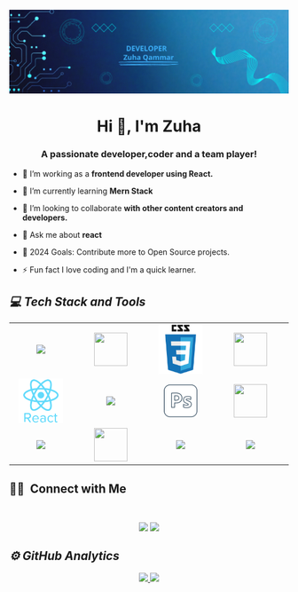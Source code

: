![logo](https://github.com/ZuhaQammar/ZuhaQammar/blob/main/github%20banner.png)



<h1 align="center">Hi 👋, I'm Zuha</h1>
<h3 align="center">A passionate developer,coder and a team player!</h3>

- 🔭 I’m working as a **frontend developer using React.**

- 🌱 I’m currently learning **Mern Stack**

- 👯 I’m looking to collaborate **with other content creators and developers.**

- 💬 Ask me about **react**
  
- 🥅 2024 Goals: Contribute more to Open Source projects.
  
- ⚡ Fun fact I love coding and I'm a quick learner.

<h2><i>💻 Tech Stack and Tools</i></h2>

<table width="100">
<tr>
    <td align='center' width="190">
        <img src="https://github.com/abranhe/programming-languages-logos/blob/master/src/javascript/javascript.svg" width="60">
    </td>
    <td align='center'>
        <img src="https://upload.wikimedia.org/wikipedia/commons/thumb/3/38/HTML5_Badge.svg/600px-HTML5_Badge.svg.png" height="60" width="60">
    </td>
    <td align='center'>
        <img src="https://raw.githubusercontent.com/devicons/devicon/master/icons/css3/css3-original-wordmark.svg" width="80" height="90">
    </td>
    <td align='center'>
        <img src="https://upload.wikimedia.org/wikipedia/commons/thumb/b/b2/Bootstrap_logo.svg/2560px-Bootstrap_logo.svg.png" height="60" width="60">
    </td>
    
</tr>
<tr>
    <td align='center'>
        <img src="https://raw.githubusercontent.com/devicons/devicon/master/icons/react/react-original-wordmark.svg" height="80">
    </td>
    <td align='center'>
        <img src="https://www.vectorlogo.zone/logos/figma/figma-icon.svg">
    </td>
    <td align='center'>
        <img src="https://raw.githubusercontent.com/devicons/devicon/master/icons/photoshop/photoshop-line.svg" alt="photoshop" width="60" height="60">
    </td>
    <td align='center' width="190">
        <img src="https://static.vecteezy.com/system/resources/previews/012/697/295/non_2x/3d-python-programming-language-logo-free-png.png"  width="60" height="60">
    </td>

</tr>
<tr>
     <td align='center'>
        <img src="https://www.skillfinder.com.au/media/wysiwyg/mongodb-logo-skill-finder.png">
    </td>
     <td align='center' width="190">
        <img src="https://www.vectorlogo.zone/logos/tailwindcss/tailwindcss-icon.svg" width="60" height="60">
    </td>
     <td align='center' width="190">
        <img src="https://www.vectorlogo.zone/logos/git-scm/git-scm-icon.svg" >
    </td>
    <td align='center'>
        <img src="https://upload.wikimedia.org/wikipedia/commons/thumb/9/9a/Visual_Studio_Code_1.35_icon.svg/2048px-Visual_Studio_Code_1.35_icon.svg.png" width="40">
    </td>
   
</tr>

</table>


## 🤝🏻 &nbsp;Connect with Me
<br>
<p align="center">
<a href="https://www.linkedin.com/in/zuha-qammar-166882214/"><img src="https://img.shields.io/badge/-Zuha%20Qammar-0077B5?style=flat&logo=Linkedin&logoColor=white"/></a>
<a href="mailto:contact@Ms.zuhaqammar@gmail.com"><img src="https://img.shields.io/badge/-contact@Ms.zuhaqammar.com-D14836?style=flat&logo=Gmail&logoColor=white"/></a>


<h2><i>⚙️ GitHub Analytics</i></h2>

<p align="center">
<a href="https://github.com/ZuhaQammar">
  <img height="180em"  src="https://github-readme-stats-eight-theta.vercel.app/api/top-langs?username=zuhaqammar&show_icons=true&locale=en&layout=compact&langs_count=8&theme=algolia"/>
</a>
  <img height="180em" src="https://github-readme-streak-stats.herokuapp.com/?user=zuhaqammar&show_icons=true&locale=en&layout=demo&theme=merko&hide_border=true" />
</p>




